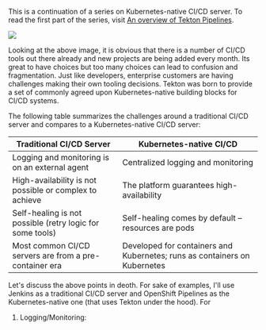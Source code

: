 This is a continuation of a series on Kubernetes-native CI/CD server. To read the first part of the series, visit [An overview of Tekton Pipelines](../1%20-%20An%20overview%20of%20Tekton%20Pipelines.md).

![](https://github.com/dewan-ahmed/Tekton101/blob/master/assets/too%20many%20tools.png)

Looking at the above image, it is obvious that there is a number of CI/CD tools out there already and new projects are 
being added every month. Its great to have choices but too many choices can lead to confusion and fragmentation. Just like developers, enterprise customers are having challenges making their own tooling decisions. Tekton was born to provide a set of commonly agreed upon Kubernetes-native building blocks for CI/CD systems.

The following table summarizes the challenges around a traditional CI/CD server and compares to a Kubernetes-native CI/CD server:

| Traditional CI/CD Server | Kubernetes-native CI/CD|
|---|---|
| Logging and monitoring is on an external agent| Centralized logging and monitoring|
| High-availability is not possible or complex to achieve| The platform guarantees high-availability|
| Self-healing is not possible (retry logic for some tools)|  Self-healing comes by default –resources are pods|
| Most common CI/CD servers are from a pre-container era| Developed for containers and Kubernetes; runs as containers on Kubernetes|

Let's discuss the above points in deoth. For sake of examples, I'll use Jenkins as a traditional CI/CD server and OpenShift Pipelines as the Kubernetes-native one (that uses Tekton under the hood). For 
1. Logging/Monitoring:

